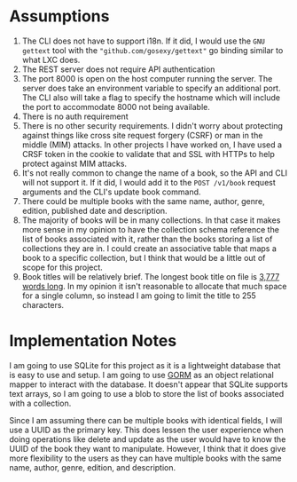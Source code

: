 # Assumptions

1. The CLI does not have to support i18n. If it did, I would use the `GNU gettext` tool with the `"github.com/gosexy/gettext"` go binding similar to what LXC does.
1. The REST server does not require API authentication
1. The port 8000 is open on the host computer running the server. The server does take an environment variable to specify an additional port. The CLI also will take a flag to specify the hostname which will include the port to accommodate 8000 not being available.
1. There is no auth requirement
1. There is no other security requirements. I didn't worry about protecting against things like cross site request forgery (CSRF) or man in the middle (MIM) attacks. In other projects I have worked on, I have used a CRSF token in the cookie to validate that and SSL with HTTPs to help protect against MIM attacks. 
1. It's not really common to change the name of a book, so the API and CLI will not support it. If it did, I would add it to the `POST /v1/book` request arguments and the CLI's update book command. 
1. There could be multiple books with the same name, author, genre, edition, published date and description.
1. The majority of books will be in many collections. In that case it makes more sense in my opinion to have the collection schema reference the list of books associated with it, rather than the books storing a list of collections they are in. I could create an associative table that maps a book to a specific collection, but I think that would be a little out of scope for this project.
1. Book titles will be relatively brief. The longest book title on file is [3,777 words long](https://www.guinnessworldrecords.com/world-records/358711-longest-title-of-a-book). In my opinion it isn't reasonable to allocate that much space for a single column, so instead I am going to limit the title to 255 characters.

# Implementation Notes

I am going to use SQLite for this project as it is a lightweight database that is easy to use and setup. I am going to use [GORM](https://gorm.io/) as an object relational mapper to interact with the database. It doesn't appear that SQLite supports text arrays, so I am going to use a blob to store the list of books associated with a collection.

Since I am assuming there can be multiple books with identical fields, I will use a UUID as the primary key. This does lessen the user experience when doing operations like delete and update as the user would have to know the UUID of the book they want to manipulate. However, I think that it does give more flexibility to the users as they can have multiple books with the same name, author, genre, edition, and description.
